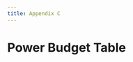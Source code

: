 ```yaml
---
title: Appendix C
---
```


# Power Budget Table 
<object data = "" width = "1000" height = "1000" type='application/pdf'>
